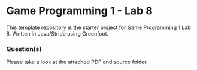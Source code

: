 # Game Programming 1 - Lab 8

This template repository is the starter project for Game Programming 1 Lab 8. Written in Java/Stride using Greenfoot.

### Question(s)

Please take a look at the attached PDF and source folder.